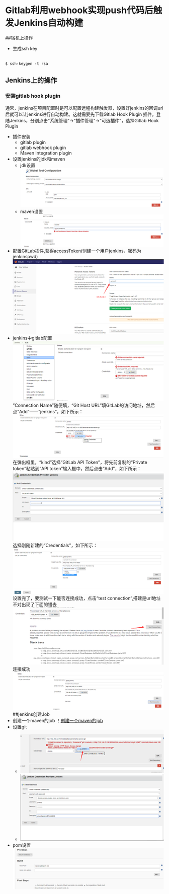 # Gitlab利用webhook实现push代码后触发Jenkins自动构建

##宿机上操作
* 生成ssh key 
<pre><code>
$ ssh-keygen -t rsa
</code></pre>
## Jenkins上的操作
### 安装gitlab hook plugin
通常，jenkins在项目配置时是可以配置远程构建触发器，设置好jenkins的回调url后就可以让jenkins进行自动构建。这就需要先下载Gitlab Hook Plugin 插件。登陆Jenkins，分别点击"系统管理"->"插件管理"->"可选插件"，选择Gitlab Hook Plugin




* 插件安装
	* gitlab plugin
	* gitlab webhook plugin
	* Maven Integration plugin
* 设置jenkins的jdk和maven
	* jdk设置
		![jenkins中java jdk设置](images/jenkins-jdk.png)
	* maven设置
		![jenkins中maven设置](images/jenkins-maven.png)
* 配置GitLab插件,获得accessToken(创建一个用户jenkins，密码为jenkinspwd)
	![Access Token获得](images/gitlab-access-token.png)
* jenkins中gitlab配置
	![jenkins中gitlab设置](images/jenkins-gitlab.png)
	”Connection Name”随便填，“Git Host URL”填GitLab的访问地址，然后点“Add”——“jenkins”，如下所示：
	![](images/jenkins-gitlab-connection.png)
	在弹出框里，“kind”选择“GitLab API Token”，将先前复制的“Private token”粘贴到“API token”输入框中，然后点击“Add”，如下所示：
	![](images/jenkins-gitlab-api-token.png)
	选择刚刚新建的“Credentials”，如下所示：
	![](images/jenkins-gitlab-api-token-selected.png)
	设置完了，要测试一下能否连接成功，点击“test connection”,搭建是url地址不对出现了下面的错去
	![](images/jenkins-gitlab-api-token-test-error.png)
	连接成功
	![](images/jenkins-gitlab-api-token-test-success.png)
##jenkins创建Job
* 创建一个maven的job
	！[创建一个maven的job](images/maven-job-create.png)
* 设置git
	* ![git设置](images/maven-job-credentials-add.png)
	* ![gitlab中的jenkins用户和密码](images/maven-job-credentials-gitlab-info.png)
* pom设置
	![pom设置](images/maven-job-pom.png)
